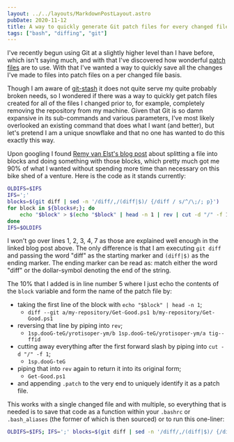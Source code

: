 ```yaml
---
layout: ../../layouts/MarkdownPostLayout.astro
pubDate: 2020-11-12
title: A way to quickly generate Git patch files for every changed file
tags: ["bash", "diffing", "git"]
---
```

I've recently begun using Git at a slightly higher level than I have before, which isn't saying much, and with that I've discovered how wonderful [patch files](https://www.howtogeek.com/415442/how-to-apply-a-patch-to-a-file-and-create-patches-in-linux/) are to use. With that I've wanted a way to quickly save all the changes I've made to files into patch files on a per changed file basis.

Though I am aware of [git-stash](https://www.git-scm.com/docs/git-stash) it does not quite serve my quite probably broken needs, so I wondered if there was a way to quickly get patch files created for all of the files I changed prior to, for example, completely removing the repository from my machine. Given that Git is so damn expansive in its sub-commands and various parameters, I've most likely overlooked an existing command that does what I want (and better), but let's pretend I am a unique snowflake and that no one has wanted to do this exactly this way.

Upon googling I found [Remy van Elst's blog post](https://raymii.org/s/tutorials/Bash_bits_split_a_file_in_blocks_and_do_something_with_each_block.html) about splitting a file into blocks and doing something with those blocks, which pretty much got me 90% of what I wanted without spending more time than necessary on this bike shed of a venture. Here is the code as it stands currently:

```bash
OLDIFS=$IFS
IFS=';'
blocks=$(git diff | sed -n '/diff/,/(diff|$)/ {/diff / s/^/\;/; p}')
for block in ${blocks#;}; do
    echo "$block" > $(echo "$block" | head -n 1 | rev | cut -d "/" -f 1 | rev).patch
done
IFS=$OLDIFS
```

I won't go over lines 1, 2, 3, 4, 7 as those are explained well enough in the linked blog post above. The only difference is that I am executing `git diff` and passing the word "diff" as the starting marker and `(diff|$)` as the ending marker. The ending marker can be read as: match either the word "diff" or the dollar-symbol denoting the end of the string.

The 10% that I added is in line number 5 where I just echo the contents of the `block` variable and form the name of the patch file by:

* taking the first line of the block with `echo "$block" | head -n 1`;
  * `diff --git a/my-repository/Get-Good.ps1 b/my-repository/Get-Good.ps1`
* reversing that line by piping into `rev`;
  * `1sp.dooG-teG/yrotisoper-ym/b 1sp.dooG-teG/yrotisoper-ym/a tig-- ffid`
* cutting away everything after the first forward slash by piping into `cut -d "/" -f 1`;
  * `1sp.dooG-teG`
* piping that into `rev` again to return it into its original form;
  * `Get-Good.ps1`
* and appending `.patch` to the very end to uniquely identify it as a patch file.

This works with a single changed file and with multiple, so everything that is needed is to save that code as a function within your `.bashrc` or `.bash_aliases` (the former of which is then sourced) or to run this one-liner:

```bash
OLDIFS=$IFS; IFS=';' blocks=$(git diff | sed -n '/diff/,/(diff|$)/ {/diff / s/^/\;/; p}'); for block in ${blocks#;}; do echo "$block" > $(echo "$block" | head -n 1 | rev | cut -d "/" -f 1 | rev).patch; done; IFS=$OLDIFS
```
